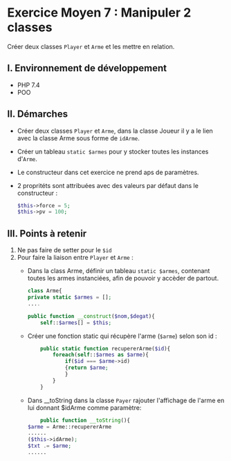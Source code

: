 # Exercice Moyen 7 : Manipuler 2 classes

Créer deux classes `Player` et `Arme` et les mettre en relation.

## I. Environnement de développement

* PHP 7.4
* POO

## II. Démarches
- Créer deux classes `Player` et `Arme`, dans la classe Joueur il y a le lien avec la classe Arme sous forme de `idArme`.
- Créer un tableau `static $armes` pour y stocker toutes les instances d'`Arme`.
- Le constructeur dans cet exercice ne prend aps de paramètres.
- 2 propritéts sont attribuées avec des valeurs par défaut dans le constructeur :

  ```php
  $this->force = 5;
  $this->pv = 100;
  ``` 



## III. Points à retenir

1. Ne pas faire de setter pour le `$id`
2. Pour faire la liaison entre `Player` et `Arme` : 
   - Dans la class Arme, définir un tableau `static $armes`, contenant toutes les armes instanciées, afin de pouvoir y accèder de partout.
        ```php
        class Arme{
        private static $armes = [];
        ....

        public function __construct($nom,$degat){
            self::$armes[] = $this;
        ```
    - Créer une fonction static qui récupère l'arme (`$arme`) selon son id :
        ```php
            public static function recupererArme($id){
                foreach(self::$armes as $arme){
                    if($id === $arme->id)
                    {return $arme;
                    }
                }
            } 
        ```

    - Dans __toString dans la classe `Payer` rajouter l'affichage de l'arme en lui donnant $idArme comme paramètre:
        ```php
            public function __toString(){
        $arme = Arme::recupererArme
        ......
        ($this->idArme);
        $txt .= $arme;
        ......
        ```

